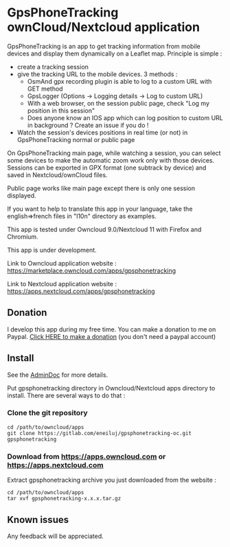 # GpsPhoneTracking ownCloud/Nextcloud application

GpsPhoneTracking is an app to get tracking information from mobile devices
and display them dynamically on a Leaflet map. Principle is simple :

* create a tracking session
* give the tracking URL to the mobile devices. 3 methods :
    * OsmAnd gpx recording plugin is able to log to a custom URL with GET method
    * GpsLogger (Options -> Logging details -> Log to custom URL)
    * With a web browser, on the session public page, check "Log my position in this session"
    * Does anyone know an IOS app which can log position to custom URL in background ? Create an issue if you do !
* Watch the session's devices positions in real time (or not) in GpsPhoneTracking normal or public page

On GpsPhoneTracking main page, while watching a session, you can select some devices to make the automatic zoom
work only with those devices. Sessions can be exported in GPX format (one subtrack by device) and
saved in Nextcloud/ownCloud files.

Public page works like main page except there is only one session displayed.

If you want to help to translate this app in your language, take the english=>french files in "l10n" directory as examples.

This app is tested under Owncloud 9.0/Nextcloud 11 with Firefox and Chromium.

This app is under development.

Link to Owncloud application website : https://marketplace.owncloud.com/apps/gpsphonetracking

Link to Nextcloud application website : https://apps.nextcloud.com/apps/gpsphonetracking

## Donation

I develop this app during my free time. You can make a donation to me on Paypal. [Click HERE to make a donation](https://www.paypal.com/cgi-bin/webscr?cmd=_s-xclick&hosted_button_id=66PALMY8SF5JE) (you don't need a paypal account)

## Install

See the [AdminDoc](https://gitlab.com/eneiluj/gpsphonetracking-oc/wikis/admindoc) for more details.

Put gpsphonetracking directory in Owncloud/Nextcloud apps directory to install.
There are several ways to do that :

### Clone the git repository

```
cd /path/to/owncloud/apps
git clone https://gitlab.com/eneiluj/gpsphonetracking-oc.git gpsphonetracking
```

### Download from https://apps.owncloud.com or https://apps.nextcloud.com

Extract gpsphonetracking archive you just downloaded from the website :
```
cd /path/to/owncloud/apps
tar xvf gpsphonetracking-x.x.x.tar.gz
```

## Known issues

Any feedback will be appreciated.

